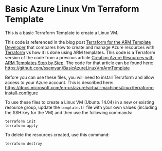 # Basic Azure Linux Vm Terraform Template
This is a basic Terraform Template to create a Linux VM. 

This code is referenced in the blog post [Terraform for the ARM Template Developer](http://localhost:8080/devops/2018/06/27/terraform-for-arm.html) that compares how to create and manage Azure resources with [Terraform](https://www.terraform.io/) vs how it is done using ARM templates. This code is a Terraform version of the code from a previous article  [Creating Azure Resources with ARM Templates Step by Step](http://localhost:8080/devops/2016/11/11/arm-templates-step-by-step.html). The code for that article can be found here: https://github.com/ssemyan/BasicAzureLinuxVmArmTemplate  

Before you can use these files, you will need to install Terraform and allow access to your Azure account. This is described here: https://docs.microsoft.com/en-us/azure/virtual-machines/linux/terraform-install-configure

To use these files to create a Linux VM (Ubuntu 14.04) in a new or existing resource group, update the `template.tf` file with your own values (including the SSH key for the VM) and then use the following commands:

    terraform init
    terraform apply
     
To delete the resources created, use this command:

    terraform destroy
